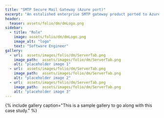 ```yaml
---
title: "SMTP Secure Mail Gateway (Azure port)"
excerpt: "An estalished enterprise SMTP gateway product ported to Azure"
header:  
  teaser: assets/folio/dm/dmLogo.png
sidebar:
  - title: "Role"
    image: assets/folio/dm/dmLogo.png
    image_alt: "logo"
    text: "Software Engineer" 
gallery:
  - url:  assets/images/folio/dm/ServerTab.png
    image_path:  assets/images/folio/dm/ServerTab.png
    alt: "placeholder image 1"
  - url:  assets/images/folio/dm/ServerTab.png
    image_path:  assets/images/folio/dm/ServerTab.png
    alt: "placeholder image 2"
  - url:  assets/images/folio/dm/ServerTab.png
    image_path:  assets/images/folio/dm/ServerTab.png
    alt: "placeholder image 3"
---
```


{% include gallery caption="This is a sample gallery to go along with this case study." %}


